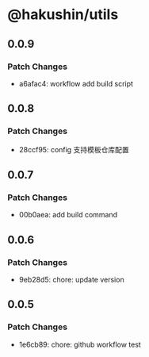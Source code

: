 # @hakushin/utils

## 0.0.9

### Patch Changes

- a6afac4: workflow add build script

## 0.0.8

### Patch Changes

- 28ccf95: config 支持模板仓库配置

## 0.0.7

### Patch Changes

- 00b0aea: add build command

## 0.0.6

### Patch Changes

- 9eb28d5: chore: update version

## 0.0.5

### Patch Changes

- 1e6cb89: chore: github workflow test
